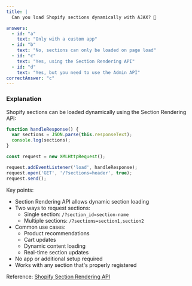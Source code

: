 ```yaml
---
title: |
  Can you load Shopify sections dynamically with AJAX? 🔄

answers:
  - id: "a"
    text: "Only with a custom app"
  - id: "b"
    text: "No, sections can only be loaded on page load"
  - id: "c"
    text: "Yes, using the Section Rendering API"
  - id: "d"
    text: "Yes, but you need to use the Admin API"
correctAnswer: "c"
---
```


### Explanation

Shopify sections can be loaded dynamically using the Section Rendering API:

```javascript
function handleResponse() {
  var sections = JSON.parse(this.responseText);
  console.log(sections);
}

const request = new XMLHttpRequest();

request.addEventListener('load', handleResponse);
request.open('GET', '/?sections=header', true);
request.send();
```

Key points:
- Section Rendering API allows dynamic section loading
- Two ways to request sections:
  - Single section: `/?section_id=section-name`
  - Multiple sections: `/?sections=section1,section2`
- Common use cases:
  - Product recommendations
  - Cart updates
  - Dynamic content loading
  - Real-time section updates
- No app or additional setup required
- Works with any section that's properly registered

Reference: [Shopify Section Rendering API](https://shopify.dev/api/section-rendering) 